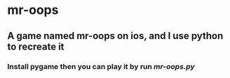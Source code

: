 # mr-oops 

## A game named mr-oops on ios, and I use python to recreate it

### Install pygame then you can play it by run *mr-oops.py*